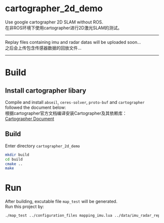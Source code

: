 # cartographer_2d_demo
Use google cartographer 2D SLAM without ROS. <br>
在非ROS环境下使用cartographer进行2D激光SLAM的测试。

---

Replay files containing imu and radar datas will be uploaded soon...<br>
之后会上传包含传感器数据的回放文件...

---
# Build
## Install cartographer libary
Compile and install `abseil`, `ceres-solver`, `proto-buf` and `cartographer` followed the document below:<br>
根据cartographer官方文档编译安装Cartographer及其依赖库：<br>
[Cartographer Document](https://google-cartographer.readthedocs.io/en/latest/)
## Build 
Enter directory `cartographer_2d_demo`<br>
```Bash
mkdir build
cd build
cmake ..
make
```
# Run
After building, excutable file `map_test` will be generated.<br>
Run this project by:
```Bash
./map_test ../configuration_files mapping_imu.lua ../data/imu_radar_replay ./map_output
```


